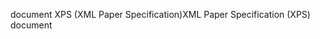 <span data-ttu-id="60b68-101">document XPS (XML Paper Specification)</span><span class="sxs-lookup"><span data-stu-id="60b68-101">XML Paper Specification (XPS) document</span></span>